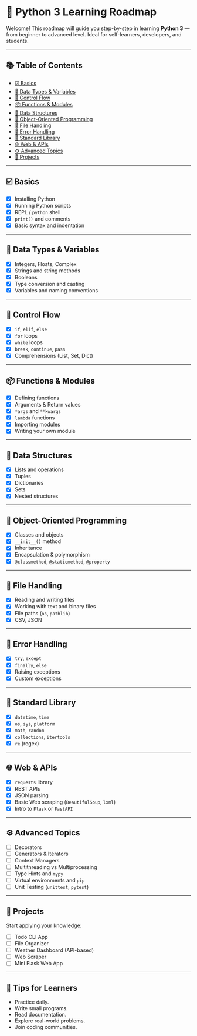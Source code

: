 # 📌 Python 3 Learning Roadmap

Welcome! This roadmap will guide you step-by-step in learning **Python 3** — from beginner to advanced level. Ideal for self-learners, developers, and students.

---

## 📚 Table of Contents

* [☑️ Basics](#-basics)
* [🧮 Data Types & Variables](#-data-types--variables)
* [🔁 Control Flow](#-control-flow)
* [📦 Functions & Modules](#-functions--modules)
* [📂 Data Structures](#-data-structures)
* [🧱 Object-Oriented Programming](#-object-oriented-programming)
* [📄 File Handling](#-file-handling)
* [🧪 Error Handling](#-error-handling)
* [🔧 Standard Library](#-standard-library)
* [🌐 Web & APIs](#-web--apis)
* [⚙️ Advanced Topics](#-advanced-topics)
* [🚀 Projects](#-projects)

---

## ☑️ Basics

* [x] Installing Python
* [x] Running Python scripts
* [x] REPL / `python` shell
* [x] `print()` and comments
* [x] Basic syntax and indentation

---

## 🧮 Data Types & Variables

* [x] Integers, Floats, Complex
* [x] Strings and string methods
* [x] Booleans
* [x] Type conversion and casting
* [x] Variables and naming conventions

---

## 🔁 Control Flow

* [x] `if`, `elif`, `else`
* [x] `for` loops
* [x] `while` loops
* [x] `break`, `continue`, `pass`
* [x] Comprehensions (List, Set, Dict)

---

## 📦 Functions & Modules

* [x] Defining functions
* [x] Arguments & Return values
* [x] `*args` and `**kwargs`
* [x] `lambda` functions
* [x] Importing modules
* [x] Writing your own module

---

## 📂 Data Structures

* [x] Lists and operations
* [x] Tuples
* [x] Dictionaries
* [x] Sets
* [x] Nested structures

---

## 🧱 Object-Oriented Programming

* [x] Classes and objects
* [x] `__init__()` method
* [x] Inheritance
* [x] Encapsulation & polymorphism
* [x] `@classmethod`, `@staticmethod`, `@property`

---

## 📄 File Handling

* [x] Reading and writing files
* [x] Working with text and binary files
* [x] File paths (`os`, `pathlib`)
* [x] CSV, JSON

---

## 🧪 Error Handling

* [x] `try`, `except`
* [x] `finally`, `else`
* [x] Raising exceptions
* [x] Custom exceptions

---

## 🔧 Standard Library

* [x] `datetime`, `time`
* [x] `os`, `sys`, `platform`
* [x] `math`, `random`
* [x] `collections`, `itertools`
* [x] `re` (regex)

---

## 🌐 Web & APIs

* [x] `requests` library
* [x] REST APIs
* [x] JSON parsing
* [x] Basic Web scraping (`BeautifulSoup`, `lxml`)
* [x] Intro to `Flask` or `FastAPI`

---

## ⚙️ Advanced Topics

* [ ] Decorators
* [ ] Generators & Iterators
* [ ] Context Managers
* [ ] Multithreading vs Multiprocessing
* [ ] Type Hints and `mypy`
* [ ] Virtual environments and `pip`
* [ ] Unit Testing (`unittest`, `pytest`)

---

## 🚀 Projects

Start applying your knowledge:

* [ ] Todo CLI App
* [ ] File Organizer
* [ ] Weather Dashboard (API-based)
* [ ] Web Scraper
* [ ] Mini Flask Web App

---

## 🧠 Tips for Learners

* Practice daily.
* Write small programs.
* Read documentation.
* Explore real-world problems.
* Join coding communities.
